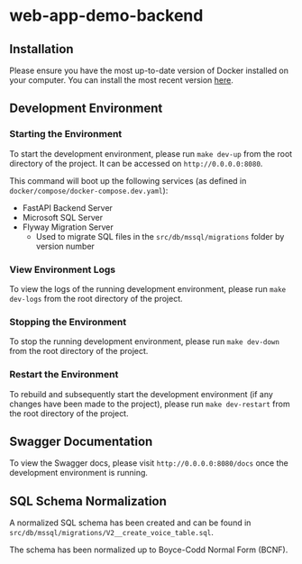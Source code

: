 # web-app-demo-backend
## Installation
Please ensure you have the most up-to-date version of Docker installed on your computer. You can install the most recent version [here](https://www.docker.com/).

## Development Environment
### Starting the Environment
To start the development environment, please run `make dev-up` from the root directory of the project. It can be accessed on `http://0.0.0.0:8080`.

This command will boot up the following services (as defined in `docker/compose/docker-compose.dev.yaml`):
- FastAPI Backend Server
- Microsoft SQL Server
- Flyway Migration Server
    - Used to migrate SQL files in the `src/db/mssql/migrations` folder by version number

### View Environment Logs
To view the logs of the running development environment, please run `make dev-logs` from the root directory of the project.

### Stopping the Environment
To stop the running development environment, please run `make dev-down` from the root directory of the project.

### Restart the Environment
To rebuild and subsequently start the development environment (if any changes have been made to the project), please run `make dev-restart` from the root directory of the project.

## Swagger Documentation
To view the Swagger docs, please visit `http://0.0.0.0:8080/docs` once the development environment is running.

## SQL Schema Normalization
A normalized SQL schema has been created and can be found in `src/db/mssql/migrations/V2__create_voice_table.sql`.

The schema has been normalized up to Boyce-Codd Normal Form (BCNF).
